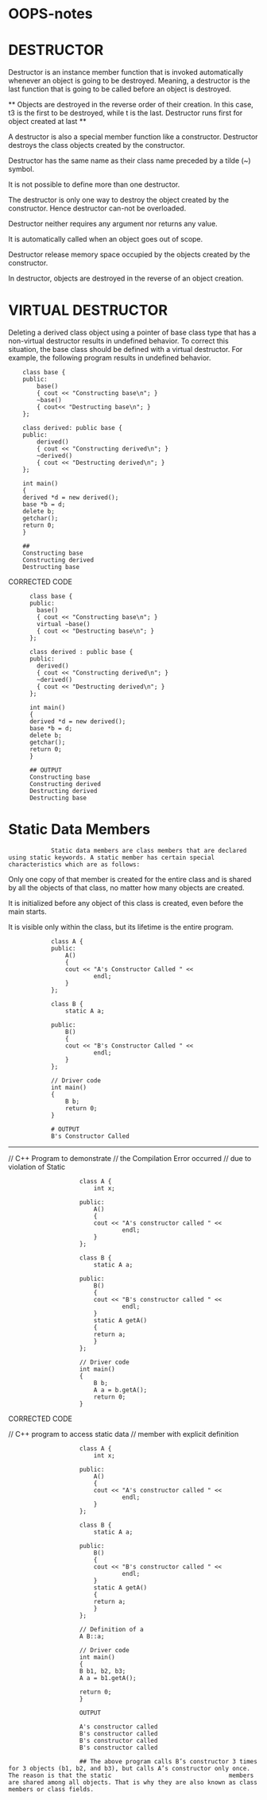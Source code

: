 # OOPS-notes


# DESTRUCTOR 

Destructor is an instance member function that is invoked automatically whenever an object is going to be destroyed. Meaning, a destructor is the last function that is going to be called before an object is destroyed.

** Objects are destroyed in the reverse order of their creation. In this case, t3 is the first to be destroyed, while t is the last. Destructor runs first for object created at last **

A destructor is also a special member function like a constructor. Destructor destroys the class objects created by the constructor. 

Destructor has the same name as their class name preceded by a tilde (~) symbol.

It is not possible to define more than one destructor. 

The destructor is only one way to destroy the object created by the constructor. Hence destructor can-not be overloaded.

Destructor neither requires any argument nor returns any value.

It is automatically called when an object goes out of scope. 

Destructor release memory space occupied by the objects created by the constructor.

In destructor, objects are destroyed in the reverse of an object creation.



# VIRTUAL DESTRUCTOR


Deleting a derived class object using a pointer of base class type that has a non-virtual destructor results in undefined behavior. To correct this situation, the base class should be defined with a virtual destructor. 
For example, the following program results in undefined behavior. 

        
        class base {
        public:
        	base()	 
        	{ cout << "Constructing base\n"; }
        	~base()
        	{ cout<< "Destructing base\n"; }	 
        };
        
        class derived: public base {
        public:
        	derived()	 
        	{ cout << "Constructing derived\n"; }
        	~derived()
        	{ cout << "Destructing derived\n"; }
        };
        
        int main()
        {
        derived *d = new derived(); 
        base *b = d;
        delete b;
        getchar();
        return 0;
        }

        ## 
        Constructing base
        Constructing derived
        Destructing base


CORRECTED CODE
          
          class base {
          public:
          	base()	 
          	{ cout << "Constructing base\n"; }
          	virtual ~base()
          	{ cout << "Destructing base\n"; }	 
          };
          
          class derived : public base {
          public:
          	derived()	 
          	{ cout << "Constructing derived\n"; }
          	~derived()
          	{ cout << "Destructing derived\n"; }
          };
          
          int main()
          {
          derived *d = new derived(); 
          base *b = d;
          delete b;
          getchar();
          return 0;
          }

          ## OUTPUT 
          Constructing base
          Constructing derived
          Destructing derived
          Destructing base


# Static Data Members

                Static data members are class members that are declared using static keywords. A static member has certain special characteristics which are as follows:


Only one copy of that member is created for the entire class and is shared by all the objects of that class, no matter how many objects are created.

It is initialized before any object of this class is created, even before the main starts.

It is visible only within the class, but its lifetime is the entire program.


                class A {
                public:
                	A() 
                	{ 
                	cout << "A's Constructor Called " << 
                			endl; 
                	}
                };
                
                class B {
                	static A a;
                
                public:
                	B() 
                	{ 
                	cout << "B's Constructor Called " << 
                			endl; 
                	}
                };
                
                // Driver code
                int main()
                {
                	B b;
                	return 0;
                }

                # OUTPUT 
                B's Constructor Called 



***********

// C++ Program to demonstrate 
// the Compilation Error occurred
// due to violation of Static
                        
                        class A {
                        	int x;
                        
                        public:
                        	A() 
                        	{ 
                        	cout << "A's constructor called " << 
                        			endl; 
                        	}
                        };
                        
                        class B {
                        	static A a;
                        
                        public:
                        	B() 
                        	{ 
                        	cout << "B's constructor called " << 
                        			endl; 
                        	}
                        	static A getA() 
                        	{ 
                        	return a; 
                        	}
                        };
                        
                        // Driver code
                        int main()
                        {
                        	B b;
                        	A a = b.getA();
                        	return 0;
                        }


CORRECTED CODE


// C++ program to access static data
// member with explicit definition
                        
                        class A {
                        	int x;
                        
                        public:
                        	A() 
                        	{ 
                        	cout << "A's constructor called " << 
                        			endl; 
                        	}
                        };
                        
                        class B {
                        	static A a;
                        
                        public:
                        	B() 
                        	{ 
                        	cout << "B's constructor called " << 
                        			endl; 
                        	}
                        	static A getA() 
                        	{ 
                        	return a; 
                        	}
                        };
                        
                        // Definition of a
                        A B::a; 
                        
                        // Driver code
                        int main()
                        {
                        B b1, b2, b3;
                        A a = b1.getA();
                        
                        return 0;
                        }
                        
                        OUTPUT

                        A's constructor called 
                        B's constructor called 
                        B's constructor called 
                        B's constructor called 

                        ## The above program calls B’s constructor 3 times for 3 objects (b1, b2, and b3), but calls A’s constructor only once. The reason is that the static                                 members are shared among all objects. That is why they are also known as class members or class fields.
                                                                        
